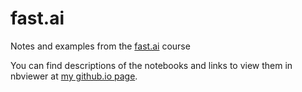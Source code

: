 # fast.ai
Notes and examples from the [fast.ai](https://www.fast.ai/) course

You can find descriptions of the notebooks and links to view them in nbviewer at [my github.io page](https://pekoto.github.io/#ml).
